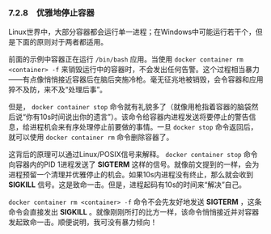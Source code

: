 ### 7.2.8　优雅地停止容器

Linux世界中，大部分容器都会运行单一进程；在Windows中可能运行若干个，但是下面的原则对于两者都适用。

前面的示例中容器正在运行 `/bin/bash` 应用。当使用 `docker container rm <container> -f` 来销毁运行中的容器时，不会发出任何告警。这个过程相当暴力——有点像悄悄接近容器后在脑后突施冷枪。毫无征兆地被销毁，会令容器和应用猝不及防，来不及“处理后事”。

但是， `docker container stop` 命令就有礼貌多了（就像用枪指着容器的脑袋然后说“你有10s时间说出你的遗言”）。该命令给容器内进程发送将要停止的警告信息，给进程机会来有序处理停止前要做的事情。一旦 `docker stop` 命令返回后，就可以使用 `docker container rm` 命令删除容器了。

这背后的原理可以通过Linux/POSIX信号来解释。 `docker container stop` 命令向容器内的PID 1进程发送了 **SIGTERM** 这样的信号。就像前文提到的一样，会为进程预留一个清理并优雅停止的机会。如果10s内进程没有终止，那么就会收到 **SIGKILL** 信号。这是致命一击。但是，进程起码有10s的时间来“解决”自己。

`docker container rm <container> -f` 命令不会先友好地发送 **SIGTERM** ，这条命令会直接发出 **SIGKILL** 。就像刚刚所打的比方一样，该命令悄悄接近并对容器发起致命一击。顺便说明，我可没有暴力倾向！

